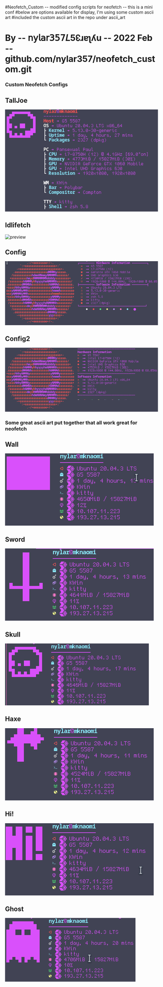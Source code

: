#Neofetch_Custom -- modified config scripts for neofetch -- this is a mini conf
#below are options available for display, I'm using some custom ascii art 
#included the custom ascii art in the repo under ascii_art 
# By -- 𝗇𝗒𝗅𝖺𝗋𝟥𝟧𝟩𝘓5↋ɹɐʅʎu --  2022 Feb -- github.com/nylar357/neofetch_custom.git 



### Custom Neofetch Configs

##  TallJoe

![preview](img/talljoe.png)

## Idlifetch

![preview](img/normal_idlifetch)

## Config

![preview](img/normal_talljoe.png)

## Config2

![preview](img/normal_config2.png)


### Some great ascii art put together that all work great for neofetch

## Wall

![prevuew](img/wall.png)
## Sword

![prevuew](img/sword.png)
## Skull

![prevuew](img/skull.png)
## Haxe

![prevuew](img/haxe.png)

## Hi!

![prevuew](img/hi!.png)

## Ghost

![prevuew](img/ghost.png)

